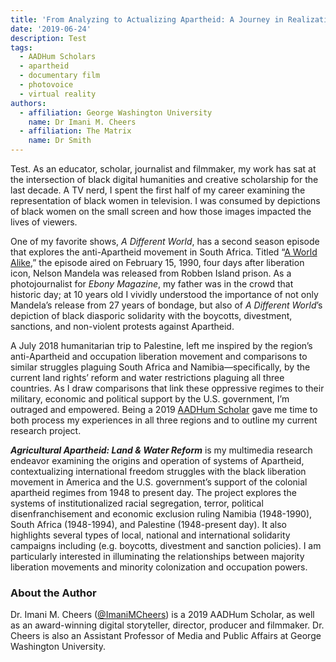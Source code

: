 ```yaml
---
title: 'From Analyzing to Actualizing Apartheid: A Journey in Realization'
date: '2019-06-24'
description: Test
tags:
  - AADHum Scholars
  - apartheid
  - documentary film
  - photovoice
  - virtual reality
authors:
  - affiliation: George Washington University
    name: Dr Imani M. Cheers
  - affiliation: The Matrix
    name: Dr Smith
---
```

Test. As an educator, scholar, journalist and filmmaker, my work has sat at the intersection of black digital humanities and creative scholarship for the last decade. A TV nerd, I spent the first half of my career examining the representation of black women in television. I was consumed by depictions of black women on the small screen and how those images impacted the lives of viewers.

One of my favorite shows, *A Different World*, has a second season episode that explores the anti-Apartheid movement in South Africa. Titled “[A World Alike](https://www.imdb.com/title/tt0560112/),” the episode aired on February 15, 1990, four days after liberation icon, Nelson Mandela was released from Robben Island prison. As a photojournalist for *Ebony Magazine*, my father was in the crowd that historic day; at 10 years old I vividly understood the importance of not only Mandela’s release from 27 years of bondage, but also of *A Different World*’s depiction of black diasporic solidarity with the boycotts, divestment, sanctions, and non-violent protests against Apartheid.

A July 2018 humanitarian trip to Palestine, left me inspired by the region’s anti-Apartheid and occupation liberation movement and comparisons to similar struggles plaguing South Africa and Namibia—specifically, by the current land rights’ reform and water restrictions plaguing all three countries. As I draw comparisons that link these oppressive regimes to their military, economic and political support by the U.S. government, I’m outraged and empowered. Being a 2019 [AADHum Scholar](https://aadhum.umd.edu/scholars/) gave me time to both process my experiences in all three regions and to outline my current research project.

***Agricultural Apartheid: Land & Water Reform*** is my multimedia research endeavor examining the origins and operation of systems of Apartheid, contextualizing international freedom struggles with the black liberation movement in America and the U.S. government’s support of the colonial apartheid regimes from 1948 to present day. The project explores the systems of institutionalized racial segregation, terror, political disenfranchisement and economic exclusion ruling Namibia (1948-1990), South Africa (1948-1994), and Palestine (1948-present day). It also highlights several types of local, national and international solidarity campaigns including (e.g. boycotts, divestment and sanction policies). I am particularly interested in illuminating the relationships between majority liberation movements and minority colonization and occupation powers.

### About the Author

Dr. Imani M. Cheers ([@ImaniMCheers](http://twitter.com/ImaniMCheers)) is a 2019 AADHum Scholar, as well as an award-winning digital storyteller, director, producer and filmmaker. Dr. Cheers is also an Assistant Professor of Media and Public Affairs at George Washington University.
